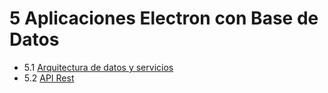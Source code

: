 # 5 Aplicaciones Electron con Base de Datos

- 5.1 [Arquitectura de datos y servicios](01_architecture.md)
- 5.2 [API Rest](02_apirest.md)

